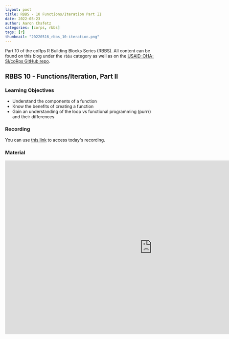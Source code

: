 ```yaml
---
layout: post
title: RBBS - 10 Functions/Iteration Part II
date: 2022-05-23
author: Aaron Chafetz
categories: [corps, rbbs]
tags: [r]
thumbnail: "20220516_rbbs_10-iteration.png"
---
```


Part 10 of the coRps R Building Blocks Series (RBBS). All content can be found on this blog under the `rbbs` category as well as on the [USAID-OHA-SI/coRps GitHub repo](https://github.com/USAID-OHA-SI/coRps).

## RBBS 10 - Functions/Iteration, Part II

### Learning Objectives
  - Understand the components of a function
  - Know the benefits of creating a function
  - Gain an understanding of the loop vs functional programming (purrr) and their differences

### Recording
You can use [this link](https://drive.google.com/file/d/1csq2B_Xrm3u_pcKjqa4M61xVCEDozSzD/view?usp=sharing) to access today's recording.

### Material

<iframe src="https://docs.google.com/presentation/d/e/2PACX-1vQ7qy4APP0w7AmFnCWmipEOwCpLK6mijTcTnhyMM-GuRdU6bq1oebEOSxQsf9fbGa_By9KJEOFW-xAl/embed?start=false&loop=false&delayms=3000" frameborder="0" width="960" height="569" allowfullscreen="true" mozallowfullscreen="true" webkitallowfullscreen="true"></iframe>